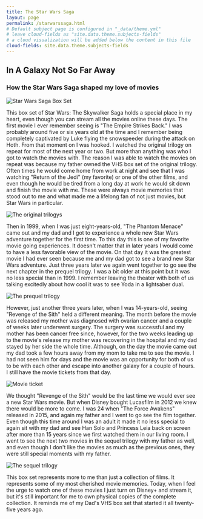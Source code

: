```yaml
---
title: The Star Wars Saga
layout: page
permalink: /starwarssaga.html
# Default subject page is configured in "_data/theme.yml"
# leave cloud-fields as "site.data.theme.subjects-fields"
# a cloud visualization will be added below the content in this file
cloud-fields: site.data.theme.subjects-fields
---
```


## In A Galaxy Not So Far Away

### How the Star Wars Saga shaped my love of movies

![Star Wars Saga Box Set](/movie-collection/objects/starwarsexhibit1.jpg)

This box set of Star Wars: The Skywalker Saga holds a special place in my heart, even though you can stream all the movies online these days. The first movie I ever remember seeing is "The Empire Strikes Back." I was probably around five or six years old at the time and I remember being completely captivated by Luke flying the snowspeeder during the attack on Hoth. From that moment on I was hooked. I watched the original trilogy on repeat for most of the next year or two. But more than anything was who I got to watch the movies with. The reason I was able to watch the movies on repeat was because my father owned the VHS box set of the original trilogy. Often times he would come home from work at night and see that I was watching "Return of the Jedi" (my favorite) or one of the other films, and even though he would be tired from a long day at work he would sit down and finish the movie with me. These were always movie memories that stood out to me and what made me a lifelong fan of not just movies, but Star Wars in particular.   

![The original trilogys](/movie-collection/objects/starwarsexhibit2.jpg)

Then in 1999, when I was just eight-years-old, "The Phantom Menace" came out and my dad and I got to experience a whole new Star Wars adventure together for the first time. To this day this is one of my favorite movie going experiences. It doesn't matter that in later years I would come to have a less favorable view of the movie. On that day it was the greatest movie I had ever seen because me and my dad got to see a brand new Star Wars adventure. Just three years later we again went together to go see the next chapter in the prequel trilogy. I was a bit older at this point but it was no less special than in 1999. I remember leaving the theater with both of us talking excitedly about how cool it was to see Yoda in a lightsaber dual.

![The prequel trilogy](/movie-collection/objects/starwarsexhibit3.jpg)

However, just another three years later, when I was 14-years-old, seeing "Revenge of the Sith" held a different meaning. The month before the movie was released my mother was diagnosed with ovarian cancer and a couple of weeks later underwent surgery. The surgery was successful and my mother has been cancer free since, however, for the two weeks leading up to the movie's release my mother was recovering in the hospital and my dad stayed by her side the whole time. Although, on the day the movie came out my dad took a few hours away from my mom to take me to see the movie. I had not seen him for days and the movie was an opportunity for both of us to be with each other and escape into another galaxy for a couple of hours. I still have the movie tickets from that day.

![Movie ticket](/movie-collection/objects/starwarsexhibit4.jpg)

We thought "Revenge of the Sith" would be the last time we would ever see a new Star Wars movie. But when Disney bought Lucasfilm in 2012 we knew there would be more to come. I was 24 when "The Force Awakens" released in 2015, and again my father and I went to go see the film together. Even though this time around I was an adult it made it no less special to again sit with my dad and see Han Solo and Princess Leia back on screen after more than 15 years since we first watched them in our living room. I went to see the next two movies in the sequel trilogy with my father as well, and even though I don't like the movies as much as the previous ones, they were still special moments with my father. 

![The sequel trilogy](/movie-collection/objects/starwarsexhibit5.jpg)

This box set represents more to me than just a collection of films. It represents some of my most cherished movie memories. Today, when I feel the urge to watch one of these movies I just turn on Disney+ and stream it, but it's still important for me to own physical copies of the complete collection. It reminds me of my Dad's VHS box set that started it all twenty-five years ago.  
